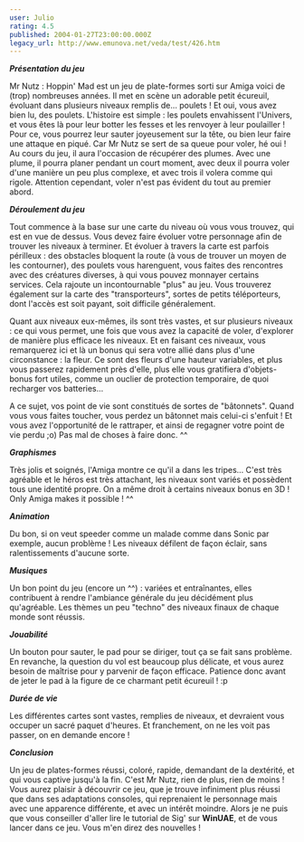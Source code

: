```yaml
---
user: Julio
rating: 4.5
published: 2004-01-27T23:00:00.000Z
legacy_url: http://www.emunova.net/veda/test/426.htm
---
```

**_Présentation du jeu_**  

  

Mr Nutz : Hoppin' Mad est un jeu de plate-formes sorti sur Amiga voici de (trop) nombreuses années. Il met en scène un adorable petit écureuil, évoluant dans plusieurs niveaux remplis de... poulets ! Et oui, vous avez bien lu, des poulets. L'histoire est simple : les poulets envahissent l'Univers, et vous êtes là pour leur botter les fesses et les renvoyer à leur poulailler ! Pour ce, vous pourrez leur sauter joyeusement sur la tête, ou bien leur faire une attaque en piqué. Car Mr Nutz se sert de sa queue pour voler, hé oui ! Au cours du jeu, il aura l'occasion de récupérer des plumes. Avec une plume, il pourra planer pendant un court moment, avec deux il pourra voler d'une manière un peu plus complexe, et avec trois il volera comme qui rigole. Attention cependant, voler n'est pas évident du tout au premier abord.  

  

**_Déroulement du jeu_**  

  

Tout commence à la base sur une carte du niveau où vous vous trouvez, qui est en vue de dessus. Vous devez faire évoluer votre personnage afin de trouver les niveaux à terminer. Et évoluer à travers la carte est parfois périlleux : des obstacles bloquent la route (à vous de trouver un moyen de les contourner), des poulets vous harenguent, vous faites des rencontres avec des créatures diverses, à qui vous pouvez monnayer certains services. Cela rajoute un incontournable "plus" au jeu. Vous trouverez également sur la carte des "transporteurs", sortes de petits téléporteurs, dont l'accès est soit payant, soit difficile généralement.   

  

Quant aux niveaux eux-mêmes, ils sont très vastes, et sur plusieurs niveaux : ce qui vous permet, une fois que vous avez la capacité de voler, d'explorer de manière plus efficace les niveaux. Et en faisant ces niveaux, vous remarquerez ici et là un bonus qui sera votre allié dans plus d'une circonstance : la fleur. Ce sont des fleurs d'une hauteur variables, et plus vous passerez rapidement près d'elle, plus elle vous gratifiera d'objets-bonus fort utiles, comme un ouclier de protection temporaire, de quoi recharger vos batteries...  

  

A ce sujet, vos point de vie sont constitués de sortes de "bâtonnets". Quand vous vous faites toucher, vous perdez un bâtonnet mais celui-ci s'enfuit ! Et vous avez l'opportunité de le rattraper, et ainsi de regagner votre point de vie perdu ;o) Pas mal de choses à faire donc. ^^  

  

**_Graphismes_**  

  

Très jolis et soignés, l'Amiga montre ce qu'il a dans les tripes... C'est très agréable et le héros est très attachant, les niveaux sont variés et possèdent tous une identité propre. On a même droit à certains niveaux bonus en 3D ! Only Amiga makes it possible ! ^^  

  

**_Animation_**  

  

Du bon, si on veut speeder comme un malade comme dans Sonic par exemple, aucun problème ! Les niveaux défilent de façon éclair, sans ralentissements d'aucune sorte.  

  

**_Musiques_**  

  

Un bon point du jeu (encore un ^^) : variées et entraînantes, elles contribuent à rendre l'ambiance générale du jeu décidément plus qu'agréable. Les thèmes un peu "techno" des niveaux finaux de chaque monde sont réussis.  

  

**_Jouabilité_**  

  

Un bouton pour sauter, le pad pour se diriger, tout ça se fait sans problème. En revanche, la question du vol est beaucoup plus délicate, et vous aurez besoin de maîtrise pour y parvenir de façon efficace. Patience donc avant de jeter le pad à la figure de ce charmant petit écureuil ! :p  

  

**_Durée de vie_**  

  

Les différentes cartes sont vastes, remplies de niveaux, et devraient vous occuper un sacré paquet d'heures. Et franchement, on ne les voit pas passer, on en demande encore !  

  

**_Conclusion_**  

  

Un jeu de plates-formes réussi, coloré, rapide, demandant de la dextérité, et qui vous captive jusqu'à la fin. C'est Mr Nutz, rien de plus, rien de moins ! Vous aurez plaisir à découvrir ce jeu, que je trouve infiniment plus réussi que dans ses adaptations consoles, qui reprenaient le personnage mais avec une apparence différente, et avec un intérêt moindre. Alors je ne puis que vous conseiller d'aller lire le tutorial de Sig' sur **WinUAE**, et de vous lancer dans ce jeu. Vous m'en direz des nouvelles !